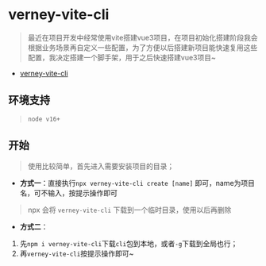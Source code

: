 
# verney-vite-cli

> 最近在项目开发中经常使用vite搭建vue3项目，在项目初始化搭建阶段我会根据业务场景再自定义一些配置，为了方便以后搭建新项目能快速复用这些配置，我决定搭建一个脚手架，用于之后快速搭建vue3项目~


- [verney-vite-cli](https://www.npmjs.com/package/verney-vite-cli)

## 环境支持

> `node v16+`


## 开始


> 使用比较简单，首先进入需要安装项目的目录；


- **方式一**：直接执行`npx verney-vite-cli create [name]` 即可，name为项目名，可不输入，按提示操作即可
> npx 会将 `verney-vite-cli` 下载到一个临时目录，使用以后再删除

- **方式二**：
1. 先`npm i verney-vite-cli`下载`cli`包到本地，或者`-g`下载到全局也行；
2. 再`verney-vite-cli`按提示操作即可~